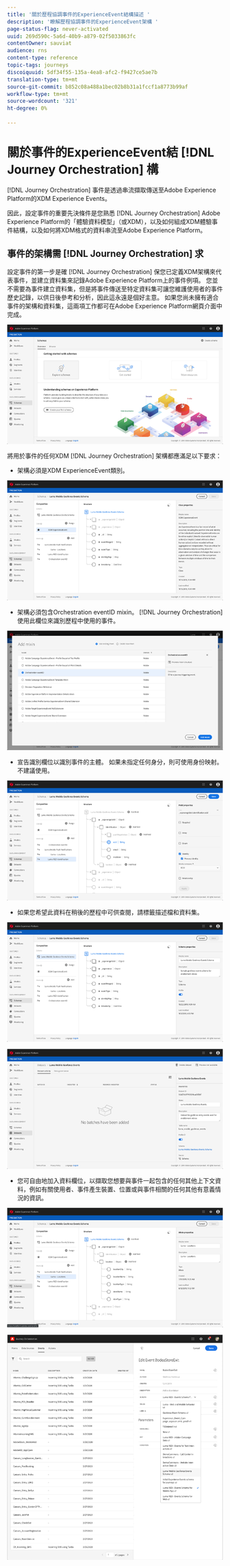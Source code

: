 ```yaml
---
title: '關於歷程協調事件的ExperienceEvent結構描述 '
description: '瞭解歷程協調事件的ExperienceEvent架構 '
page-status-flag: never-activated
uuid: 269d590c-5a6d-40b9-a879-02f5033863fc
contentOwner: sauviat
audience: rns
content-type: reference
topic-tags: journeys
discoiquuid: 5df34f55-135a-4ea8-afc2-f9427ce5ae7b
translation-type: tm+mt
source-git-commit: b852c08a488a1bec02b8b31a1fccf1a8773b99af
workflow-type: tm+mt
source-wordcount: '321'
ht-degree: 0%

---
```




# 關於事件的ExperienceEvent結 [!DNL Journey Orchestration] 構

[!DNL Journey Orchestration] 事件是透過串流擷取傳送至Adobe Experience Platform的XDM Experience Events。

因此，設定事件的重要先決條件是您熟悉 [!DNL Journey Orchestration] Adobe Experience Platform的「體驗資料模型」（或XDM），以及如何組成XDM體驗事件結構，以及如何將XDM格式的資料串流至Adobe Experience Platform。

## 事件的架構需 [!DNL Journey Orchestration] 求

設定事件的第一步是確 [!DNL Journey Orchestration] 保您已定義XDM架構來代表事件，並建立資料集來記錄Adobe Experience Platform上的事件例項。 您並不需要為事件建立資料集，但是將事件傳送至特定資料集可讓您維護使用者的事件歷史記錄，以供日後參考和分析，因此這永遠是個好主意。 如果您尚未擁有適合事件的架構和資料集，這兩項工作都可在Adobe Experience Platform網頁介面中完成。

![](../assets/schema1.png)

將用於事件的任何XDM [!DNL Journey Orchestration] 架構都應滿足以下要求：

* 架構必須是XDM ExperienceEvent類別。

![](../assets/schema2.png)

* 架構必須包含Orchestration eventID mixin。 [!DNL Journey Orchestration] 使用此欄位來識別歷程中使用的事件。

![](../assets/schema3.png)

* 宣告識別欄位以識別事件的主體。 如果未指定任何身分，則可使用身份映射。 不建議使用。

![](../assets/schema4.png)

* 如果您希望此資料在稍後的歷程中可供查閱，請標籤描述檔和資料集。

![](../assets/schema5.png)

![](../assets/schema6.png)

* 您可自由地加入資料欄位，以擷取您想要與事件一起包含的任何其他上下文資料，例如有關使用者、事件產生裝置、位置或與事件相關的任何其他有意義情況的資訊。

![](../assets/schema7.png)

![](../assets/schema8.png)